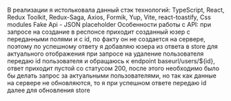 В реализации я истольковала данный стэк технологий:
TypeScript, React, Redux Toolkit, Redux-Saga, Axios, Formik, Yup, Vite, react-toastify, Css modules
Fake Api - JSON placeholder
Особенности работы с API:
при запросе на создание в респонсе приходит созданный юзер с переданными полями и с id, по факту он не создается на сервере, поэтому по успешному ответу я добавляю юзера из ответа в store для актуального отображения
при запросе на удаление пользователя передаю id пользователя и обращаюсь к endpoint baseurl/users/${id}, ответ приходит пустой со статусом 200, после этого необходимо было бы делать запрос за актуальными пользователями, но так как данные на сервере не обновляются, то я при успешном ответе передаю id далее для обновления store
